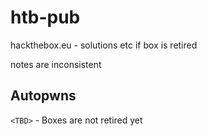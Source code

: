 # htb-pub

hackthebox.eu - solutions etc if box is retired

notes are inconsistent

## Autopwns

`<TBD>` - Boxes are not retired yet
